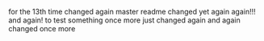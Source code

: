 for the 13th time
changed again
master readme changed
yet again
again!!!
and again!
to test something
once more
just changed
again
and again
changed
once more
